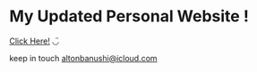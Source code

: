 # My Updated Personal Website !

[Click Here!](http://altonbanushi.com) ◡̈ 

keep in touch altonbanushi@icloud.com